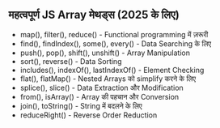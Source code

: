 ## महत्वपूर्ण JS Array मेथड्स (2025 के लिए)

- map(), filter(), reduce() - Functional programming में ज़रूरी
- find(), findIndex(), some(), every() - Data Searching के लिए
- push(), pop(), shift(), unshift() - Array Manipulation
- sort(), reverse() - Data Sorting
- includes(), indexOf(), lastIndexOf() - Element Checking
- flat(), flatMap() - Nested Arrays को simplify करने के लिए
- splice(), slice() - Data Extraction और Modification
- from(), isArray() - Array की पहचान और Conversion
- join(), toString() - String में बदलने के लिए
- reduceRight() - Reverse Order Reduction